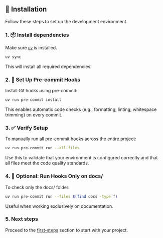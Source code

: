 ## 🚀 Installation

Follow these steps to set up the development environment.

### 1. 📦 Install dependencies

Make sure [`uv`](https://github.com/astral-sh/uv) is installed.

```bash
uv sync
```

This will install all required dependencies.

### 2. 🔧 Set Up Pre-commit Hooks

Install Git hooks using pre-commit:

```bash
uv run pre-commit install
```

This enables automatic code checks (e.g., formatting, linting, whitespace trimming) on every commit.

### 3. ✅ Verify Setup

To manually run all pre-commit hooks across the entire project:

```bash
uv run pre-commit run --all-files
```

Use this to validate that your environment is configured correctly and that all files meet the code quality standards.

### 4. 🧪 Optional: Run Hooks Only on docs/
To check only the docs/ folder:

```bash
uv run pre-commit run --files $(find docs -type f)
```

Useful when working exclusively on documentation.

### 5. Next steps

   Proceed to the [first-steps](/getting-started/first-steps) section to start with your project.
